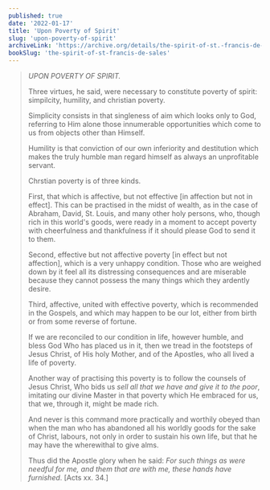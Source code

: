 ```yaml
---
published: true
date: '2022-01-17'
title: 'Upon Poverty of Spirit'
slug: 'upon-poverty-of-spirit'
archiveLink: 'https://archive.org/details/the-spirit-of-st.-francis-de-sales/page/137?view=theater'
bookSlug: 'the-spirit-of-st-francis-de-sales'
---
```


> *UPON POVERTY OF SPIRIT.*
> 
> Three virtues, he said, were necessary to constitute poverty of spirit: simpilcity, humility, and christian poverty.
> 
> Simplicity consists in that singleness of aim which looks only to God, referring to Him alone those innumerable opportunities which come to us from objects other than Himself.
> 
> Humility is that conviction of our own inferiority and destitution which makes the truly humble man regard himself as always an unprofitable servant.
> 
> Chrstian poverty is of three kinds.
> 
> First, that which is affective, but not effective [in affection but not in effect]. This can be practised in the midst of wealth, as in the case of Abraham, David, St. Louis, and many other holy persons, who, though rich in this world's goods, were ready in a moment to accept poverty with cheerfulness and thankfulness if it should please God to send it to them.
> 
> Second, effective but not affective poverty [in effect but not affection], which is a very unhappy condition. Those who are weighed down by it feel all its distressing consequences and are miserable because they cannot possess the many things which they ardently desire.
> 
> Third, affective, united with effective poverty, which is recommended in the Gospels, and which may happen to be our lot, either from birth or from some reverse of fortune.
> 
> If we are reconciled to our condition in life, however humble, and bless God Who has placed us in it, then we tread in the footsteps of Jesus Christ, of His holy Mother, and of the Apostles, who all lived a life of poverty.
> 
> Another way of practising this poverty is to follow the counsels of Jesus Christ, Who bids us *sell all that we have and give it to the poor*, imitating our divine Master in that poverty which He embraced for us, that we, through it, might be made rich.
> 
> And never is this command more practically and worthily obeyed than when the man who has abandoned all his worldly goods for the sake of Christ, labours, not only in order to sustain his own life, but that he may have the wherewithal to give alms.
> 
> Thus did the Apostle glory when he said: *For such things as were needful for me, and them that are with me, these hands have furnished*. [Acts xx. 34.]
